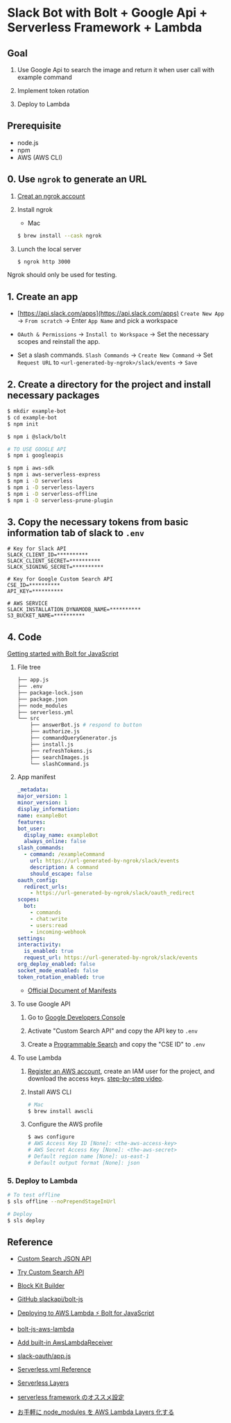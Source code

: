 # Slack Bot with Bolt + Google Api + Serverless Framework + Lambda

## Goal

1. Use Google Api to search the image and return it when user call with example command

2. Implement token rotation

3. Deploy to Lambda

## Prerequisite

- node.js
- npm
- AWS (AWS CLI)

## 0. Use `ngrok` to generate an URL

1. [Creat an ngrok account](https://ngrok.com/)

2. Install ngrok

   - Mac

   ```bash
   $ brew install --cask ngrok
   ```

3. Lunch the local server

   ```bash
   $ ngrok http 3000
   ```

Ngrok should only be used for testing.

## 1. Create an app

- [https://api.slack.com/apps](https://api.slack.com/apps) `Create New App` -> `From scratch` -> Enter `App Name` and pick a workspace

- `OAuth & Permissions` -> `Install to Workspace` -> Set the necessary scopes and reinstall the app.

- Set a slash commands. `Slash Commands` -> `Create New Command` -> Set `Request URL` to `<url-generated-by-ngrok>/slack/events` -> `Save`

## 2. Create a directory for the project and install necessary packages

```bash
$ mkdir example-bot
$ cd example-bot
$ npm init

$ npm i @slack/bolt

# TO USE GOOGLE API
$ npm i googleapis

$ npm i aws-sdk
$ npm i aws-serverless-express
$ npm i -D serverless
$ npm i -D serverless-layers
$ npm i -D serverless-offline
$ npm i -D serverless-prune-plugin
```

## 3. Copy the necessary tokens from basic information tab of slack to `.env`

```.env
# Key for Slack API
SLACK_CLIENT_ID=**********
SLACK_CLIENT_SECRET=**********
SLACK_SIGNING_SECRET=**********

# Key for Google Custom Search API
CSE_ID=**********
API_KEY=**********

# AWS SERVICE
SLACK_INSTALLATION_DYNAMODB_NAME=**********
S3_BUCKET_NAME=**********
```

## 4. Code

[Getting started with Bolt for JavaScript](https://slack.dev/bolt-js/tutorial/getting-started)

1. File tree

   ```bash
   ├── app.js
   ├── .env
   ├── package-lock.json
   ├── package.json
   ├── node_modules
   ├── serverless.yml
   └── src
       ├── answerBot.js # respond to button
       ├── authorize.js
       ├── commandQueryGenerator.js
       ├── install.js
       ├── refreshTokens.js
       ├── searchImages.js
       └── slashCommand.js
   ```

2. App manifest

   ```yaml
   _metadata:
   major_version: 1
   minor_version: 1
   display_information:
   name: exampleBot
   features:
   bot_user:
     display_name: exampleBot
     always_online: false
   slash_commands:
     - command: /exampleCommand
       url: https://url-generated-by-ngrok/slack/events
       description: A command
       should_escape: false
   oauth_config:
     redirect_urls:
       - https://url-generated-by-ngrok/slack/oauth_redirect
   scopes:
     bot:
       - commands
       - chat:write
       - users:read
       - incoming-webhook
   settings:
   interactivity:
     is_enabled: true
     request_url: https://url-generated-by-ngrok/slack/events
   org_deploy_enabled: false
   socket_mode_enabled: false
   token_rotation_enabled: true
   ```

   - [Official Document of Manifests](https://api.slack.com/reference/manifests)

3. To use Google API

   1. Go to [Google Developers Console](https://console.cloud.google.com/apis/library?pli=1&project=prefab-hangout-293803)

   2. Activate "Custom Search API" and copy the API key to `.env`

   3. Create a [Programmable Search](https://programmablesearchengine.google.com/cse/create/new) and copy the "CSE ID" to `.env`

4. To use Lambda

   1. [Register an AWS account](https://aws.amazon.com/jp/), create an IAM user for the project, and download the access keys. [step-by-step video](https://www.youtube.com/watch?v=KngM5bfpttA).

   2. Install AWS CLI

      ```bash
      # Mac
      $ brew install awscli
      ```

   3. Configure the AWS profile

      ```bash
      $ aws configure
      # AWS Access Key ID [None]: <the-aws-access-key>
      # AWS Secret Access Key [None]: <the-aws-secret>
      # Default region name [None]: us-east-1
      # Default output format [None]: json
      ```

### 5. Deploy to Lambda

```bash
# To test offline
$ sls offline --noPrependStageInUrl

# Deploy
$ sls deploy
```

## Reference

- [Custom Search JSON API](https://developers.google.com/custom-search/v1/overview)

- [Try Custom Search API](https://developers.google.com/custom-search/v1/reference/rest/v1/cse/list#query-parameters)

- [Block Kit Builder](https://app.slack.com/block-kit-builder/)

- [GitHub slackapi/bolt-js](https://github.com/slackapi/bolt-js)

- [Deploying to AWS Lambda ⚡️ Bolt for JavaScript](https://github.com/slackapi/bolt-js/tree/main/examples/deploy-aws-lambda)

- [bolt-js-aws-lambda](https://github.com/seratch/bolt-js-aws-lambda)

- [Add built-in AwsLambdaReceiver](https://github.com/slackapi/bolt-js/issues/784)

- [slack-oauth/app.js](https://github.com/seratch/bolt-js-aws-lambda/blob/main/example/slack-oauth/app.js)

- [Serverless.yml Reference](https://www.serverless.com/framework/docs/providers/aws/guide/serverless.yml/)

- [Serverless Layers](https://www.serverless.com/plugins/serverless-layers)

- [serverless framework のオススメ設定](https://tech.ga-tech.co.jp/entry/2018/12/12/120000)

- [お手軽に node_modules を AWS Lambda Layers 化する](https://dev.classmethod.jp/articles/serverless-framework-node-modules-to-lambda-layers/)
